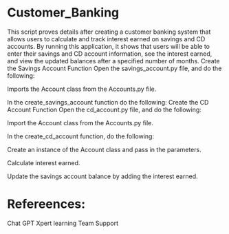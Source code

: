 # Customer_Banking
This script proves details after creating a customer banking system that allows users to calculate and track interest earned on savings and CD accounts. By running this application, it shows that users will be able to enter their savings and CD account information, see the interest earned, and view the updated balances after a specified number of months.
Create the Savings Account Function
Open the savings_account.py file, and do the following:

Imports the Account class from the Accounts.py file.

In the create_savings_account function do the following:
Create the CD Account Function
Open the cd_account.py file, and do the following:

Import the Account class from the Accounts.py file.

In the create_cd_account function, do the following:

Create an instance of the Account class and pass in the parameters.

Calculate interest earned.

Update the savings account balance by adding the interest earned.

# Refereences:
Chat GPT
Xpert learning
Team Support
